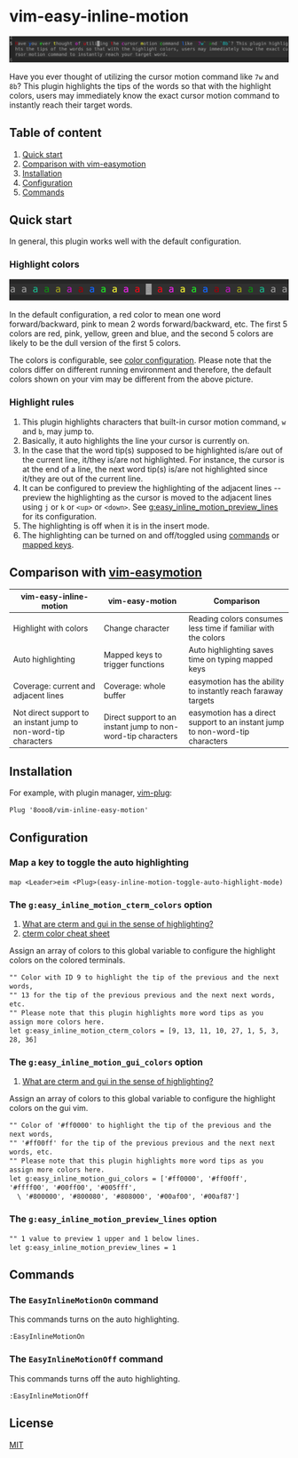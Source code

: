 # vim-easy-inline-motion

![The snapshot of the highlight][highlight-snapshot]

Have you ever thought of utilizing the cursor motion command like `7w` and `8b`? This plugin highlights the tips of the words so that with the highlight colors, users may immediately know the exact cursor motion command to instantly reach their target words.

## Table of content

1. [Quick start](#quick-start)
1. [Comparison with vim-easymotion](#comparison-with-vim-easymotion)
1. [Installation](#installation)
1. [Configuration](#configuration)
1. [Commands](#commands)

## Quick start

In general, this plugin works well with the default configuration.

### Highlight colors

![A picture of the deault highlight colros][default-highlight-colors]

In the default configuration, a red color to mean one word forward/backward, pink to mean 2 words forward/backward, etc. The first 5 colors are red, pink, yellow, green and blue, and the second 5 colors are likely to be the dull version of the first 5 colors.

The colors is configurable, see [color configuration](#the-geasy_inline_motion_cterm_colors-option). Please note that the colors differ on different running environment and therefore, the default colors shown on your vim may be different from the above picture.

### Highlight rules

1. This plugin highlights characters that built-in cursor motion command, `w` and `b`, may jump to.
1. Basically, it auto highlights the line your cursor is currently on.
1. In the case that the word tip(s) supposed to be highlighted is/are out of the current line, it/they is/are not highlighted. For instance, the cursor is at the end of a line, the next word tip(s) is/are not highlighted since it/they are out of the current line.
1. It can be configured to preview the highlighting of the adjacent lines -- preview the highlighting as the cursor is moved to the adjacent lines using `j` or `k` or `<up>` or `<down>`. See [g:easy_inline_motion_preview_lines](#the-geasy_inline_motion_preview_lines-option) for its configuration.
1. The highlighting is off when it is in the insert mode.
1. The highlighting can be turned on and off/toggled using [commands](#commands) or [mapped keys](#map-a-key-to-toggle-the-auto-highlighting).

## Comparison with [vim-easymotion][vim-easymotion-repo]

|vim-easy-inline-motion|vim-easy-motion|Comparison|
|-|-|-|
|Highlight with colors|Change character|Reading colors consumes less time if familiar with the colors|
|Auto highlighting|Mapped keys to trigger functions|Auto highlighting saves time on typing mapped keys|
|Coverage: current and adjacent lines|Coverage: whole buffer|easymotion has the ability to instantly reach faraway targets|
|Not direct support to an instant jump to non-word-tip characters|Direct support to an instant jump to non-word-tip characters|easymotion has a direct support to an instant jump to non-word-tip characters| 

## Installation

For example, with plugin manager, [vim-plug][vim-plug-repo]:

```vim
Plug '8ooo8/vim-inline-easy-motion'
```

## Configuration

### Map a key to toggle the auto highlighting

```vim
map <Leader>eim <Plug>(easy-inline-motion-toggle-auto-highlight-mode)
```

### The `g:easy_inline_motion_cterm_colors` option 

1. [What are cterm and gui in the sense of highlighting?][what-cterm-gui-are]
1. [cterm color cheat sheet][cterm-color-cheat-sheet]

Assign an array of colors to this global variable to configure the highlight colors on the colored terminals. 

```vim
"" Color with ID 9 to highlight the tip of the previous and the next words,
"" 13 for the tip of the previous previous and the next next words, etc.
"" Please note that this plugin highlights more word tips as you assign more colors here.
let g:easy_inline_motion_cterm_colors = [9, 13, 11, 10, 27, 1, 5, 3, 28, 36]
```

### The `g:easy_inline_motion_gui_colors` option

1. [What are cterm and gui in the sense of highlighting?][what-cterm-gui-are]

Assign an array of colors to this global variable to configure the highlight colors on the gui vim. 

```vim
"" Color of '#ff0000' to highlight the tip of the previous and the next words,
"" '#ff00ff' for the tip of the previous previous and the next next words, etc.
"" Please note that this plugin highlights more word tips as you assign more colors here.
let g:easy_inline_motion_gui_colors = ['#ff0000', '#ff00ff', '#ffff00', '#00ff00', '#005fff',
  \ '#800000', '#800080', '#808000', '#00af00', '#00af87']
```

### The `g:easy_inline_motion_preview_lines` option

```vim
"" 1 value to preview 1 upper and 1 below lines.
let g:easy_inline_motion_preview_lines = 1
```


## Commands

### The `EasyInlineMotionOn` command

This commands turns on the auto highlighting.

```vim
:EasyInlineMotionOn
```

### The `EasyInlineMotionOff` command

This commands turns off the auto highlighting.

```vim
:EasyInlineMotionOff
```

## License
[MIT][MIT-license]


[default-highlight-colors]: docs/default-highlight-colors.png
[highlight-snapshot]: docs/highlight-snapshot.png
[MIT-license]: LICENSE
  
[cterm-color-cheat-sheet]: https://jonasjacek.github.io/colors/
[what-cterm-gui-are]: https://stackoverflow.com/questions/60590376/what-is-the-difference-between-cterm-color-and-gui-color
[vim-easymotion-repo]: https://github.com/easymotion/vim-easymotion
[vim-plug-repo]: https://github.com/junegunn/vim-plug
